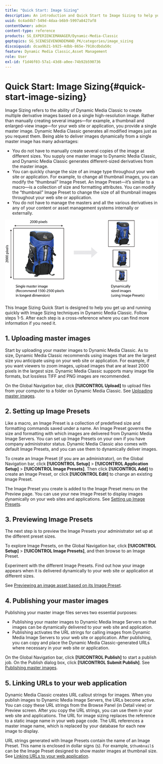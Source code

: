 ```yaml
---
title: "Quick Start: Image Sizing"
description: An introduction and Quick Start to Image Sizing to help you get up and running quickly with Image Sizing techniques.
uuid: 6c4ad4b7-549d-4daa-b6b9-5997a8427af8
contentOwner: admin
content-type: reference
products: SG_EXPERIENCEMANAGER/Dynamic-Media-Classic
geptopics: SG_SCENESEVENONDEMAND_PK/categories/image_sizing
discoiquuid: dcaa9b21-b925-4dbb-865e-7918cdbda50c
feature: Dynamic Media Classic,Asset Management
role: User
exl-id: f1d46f03-57a1-43d8-a0ee-74b92b590736
---
```

# Quick Start: Image Sizing{#quick-start-image-sizing}

Image Sizing refers to the ability of Dynamic Media Classic to create multiple derivative images based on a single high-resolution image. Rather than manually creating several images—for example, a thumbnail and enlarged-view image—for your web site or application, you provide a single master image. Dynamic Media Classic generates all modified images just as you request them. Being able to deliver images dynamically from a single master image has many advantages:

* You do not have to manually create several copies of the image at different sizes. You supply one master image to Dynamic Media Classic, and Dynamic Media Classic generates different-sized derivatives from the master image. 
* You can quickly change the size of an image type throughout your web site or application. For example, to change all thumbnail images, you can modify the “thumbnail” Image Preset. An Image Preset—it’s similar to a macro—is a collection of size and formatting attributes. You can modify the “thumbnail” Image Preset to change the size of all thumbnail images throughout your web site or application. 
* You do not have to manage the masters and all the various derivatives in any of your content or asset management systems internally or externally.

![You can create multiple derivative images at different sized from the same high-resolution master file.](/help/assets/is_derivative_sizes_popup.png)

This Image Sizing Quick Start is designed to help you get up and running quickly with Image Sizing techniques in Dynamic Media Classic. Follow steps 1-5. After each step is a cross-reference where you can find more information if you need it.

## 1. Uploading master images

Start by uploading your master images to Dynamic Media Classic. As to size, Dynamic Media Classic recommends using images that are the largest size you anticipate using on your web site or application. For example, if you want viewers to zoom images, upload images that are at least 2000 pixels in the largest size. Dynamic Media Classic supports many image file formats, but lossless TIFF and PNG images are recommended.

On the Global Navigation bar, click **[!UICONTROL Upload]** to upload files from your computer to a folder on Dynamic Media Classic. See [Uploading master images](uploading-master-images.md#uploading_master_images).

## 2. Setting up Image Presets

Like a macro, an Image Preset is a collection of predefined size and formatting commands saved under a name. An Image Preset governs the size and formatting with which images are delivered from Dynamic Media Image Servers. You can set up Image Presets on your own if you have company administrator status. Dynamic Media Classic also comes with default Image Presets, and you can use them to dynamically deliver images.

To create an Image Preset (if you are an administrator), on the Global Navigation bar, click **[!UICONTROL Setup]** > **[!UICONTROL Application Setup]** > **[!UICONTROL Image Presets]**. Then click **[!UICONTROL Add]** to create an Image Preset, or click **[!UICONTROL Edit]** to change an existing Image Preset.

The Image Preset you create is added to the Image Preset menu on the Preview page. You can use your new Image Preset to display images dynamically on your web sites and applications. See [Setting up Image Presets](setting-image-presets.md#setting_up_image_presets).

## 3. Previewing Image Presets

The next step is to preview the Image Presets your administrator set up at the different preset sizes.

To explore Image Presets, on the Global Navigation bar, click **[!UICONTROL Setup]** > **[!UICONTROL Image Presets]**, and then browse to an Image Preset.

Experiment with the different Image Presets. Find out how your image appears when it is delivered dynamically to your web site or application at different sizes.

See [Previewing an image asset based on its Image Preset](previewing-asset.md#previewing_an_image_asset_based_on_its_image_preset).

## 4. Publishing your master images

Publishing your master image files serves two essential purposes:

* Publishing your master images to Dynamic Media Image Servers so that images can be dynamically delivered to your web site and application.
* Publishing activates the URL strings for calling images from Dynamic Media Image Servers to your web site or application. After publishing, you can copy and place the Dynamic Media Classic-generated URLs where necessary in your web site or application.

On the Global Navigation bar, click **[!UICONTROL Publish]** to start a publish job. On the Publish dialog box, click **[!UICONTROL Submit Publish]**. See [Publishing master images](publishing-master-images.md#publishing_master_images).

## 5. Linking URLs to your web application

Dynamic Media Classic creates URL callout strings for images. When you publish images to Dynamic Media Image Servers, the URLs become active. You can copy these URL strings from the Browse Panel (in Detail view) or Preview screen. After you copy the URL strings, you can use them in your web site and applications. The URL for image sizing replaces the reference to a static image name in your web page code. The URL references a master image name, which is replaced by your database for each new image to display.

URL strings generated with Image Presets contain the name of an Image Preset. This name is enclosed in dollar signs (`$`). For example, `$thumbnail$` can be the Image Preset designed to show master images at thumbnail size. See [Linking URLs to your web application](linking-urls-web-application.md#linking_urls_to_your_web_application).
